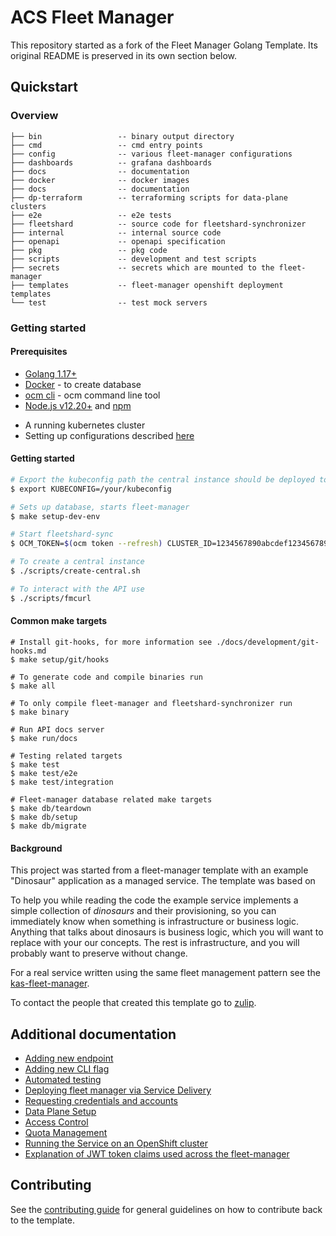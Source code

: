 # ACS Fleet Manager

This repository started as a fork of the Fleet Manager Golang Template. Its original README is preserved in its own section below.

## Quickstart

### Overview

```
├── bin                 -- binary output directory   
├── cmd                 -- cmd entry points
├── config              -- various fleet-manager configurations
├── dashboards          -- grafana dashboards
├── docs                -- documentation
├── docker              -- docker images
├── docs                -- documentation
├── dp-terraform        -- terraforming scripts for data-plane clusters
├── e2e                 -- e2e tests
├── fleetshard          -- source code for fleetshard-synchronizer
├── internal            -- internal source code
├── openapi             -- openapi specification
├── pkg                 -- pkg code
├── scripts             -- development and test scripts
├── secrets             -- secrets which are mounted to the fleet-manager
├── templates           -- fleet-manager openshift deployment templates
└── test                -- test mock servers
```

### Getting started

#### Prerequisites

* [Golang 1.17+](https://golang.org/dl/)
* [Docker](https://docs.docker.com/get-docker/) - to create database
* [ocm cli](https://github.com/openshift-online/ocm-cli/releases) - ocm command line tool
* [Node.js v12.20+](https://nodejs.org/en/download/) and [npm](https://docs.npmjs.com/downloading-and-installing-node-js-and-npm)
- A running kubernetes cluster
- Setting up configurations described [here](./docs/development/populating-configuration.md#interacting-with-the-fleet-manager-api)

#### Getting started

```bash
# Export the kubeconfig path the central instance should be deployed to
$ export KUBECONFIG=/your/kubeconfig

# Sets up database, starts fleet-manager
$ make setup-dev-env

# Start fleetshard-sync
$ OCM_TOKEN=$(ocm token --refresh) CLUSTER_ID=1234567890abcdef1234567890abcdef ./fleetshard-sync

# To create a central instance
$ ./scripts/create-central.sh

# To interact with the API use
$ ./scripts/fmcurl
```

#### Common make targets

```
# Install git-hooks, for more information see ./docs/development/git-hooks.md
$ make setup/git/hooks

# To generate code and compile binaries run 
$ make all

# To only compile fleet-manager and fleetshard-synchronizer run
$ make binary

# Run API docs server
$ make run/docs

# Testing related targets
$ make test
$ make test/e2e
$ make test/integration

# Fleet-manager database related make targets
$ make db/teardown
$ make db/setup
$ make db/migrate
```

#### Background

This project was started from a fleet-manager template with an example "Dinosaur" application as a managed service.
The template was based on 

To help you while reading the code the example service implements a simple collection
of _dinosaurs_ and their provisioning, so you can immediately know when something is
infrastructure or business logic. Anything that talks about dinosaurs is business logic,
which you will want to replace with your our concepts. The rest is infrastructure, and you
will probably want to preserve without change.

For a real service written using the same fleet management pattern see the
[kas-fleet-manager](https://github.com/bf2fc6cc711aee1a0c2a/kas-fleet-manager).

To contact the people that created this template go to [zulip](https://bf2.zulipchat.com/).

## Additional documentation
- [Adding new endpoint](docs/adding-a-new-endpoint.md)
- [Adding new CLI flag](docs/adding-new-flags.md)
- [Automated testing](docs/automated-testing.md)
- [Deploying fleet manager via Service Delivery](docs/onboarding-with-service-delivery.md)
- [Requesting credentials and accounts](docs/getting-credentials-and-accounts.md)
- [Data Plane Setup](docs/data-plane-osd-cluster-options.md)
- [Access Control](docs/access-control.md)
- [Quota Management](docs/quota-management-list-configuration.md)
- [Running the Service on an OpenShift cluster](./docs/deploying-fleet-manager-to-openshift.md)
- [Explanation of JWT token claims used across the fleet-manager](docs/jwt-claims.md)

## Contributing

See the [contributing guide](CONTRIBUTING.md) for general guidelines on how to
contribute back to the template.
